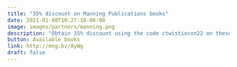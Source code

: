 ```yaml
---
title: "35% discount on Manning Publications books"
date: 2021-01-08T10:27:18-06:00
image: images/partners/manning.png
description: "Obtain 35% discount using the code ctwistiocon22 on these books published by Manning."
button: Available books
link: http://mng.bz/AyWg
draft: false
---
```


